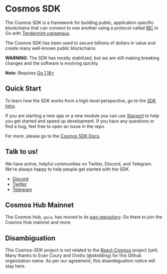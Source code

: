 # Cosmos SDK

The Cosmos SDK is a framework for building public, application specific blockchains that can connect to one another using a protocol called [IBC](https://github.com/cosmos/ibc) in Go with [Tendermint consensus](https://github.com/tendermint/tendermint).

The Cosmos SDK has been used to secure billions of dollars in value and create many well-known public blockchains.

**WARNING**: The SDK has mostly stabilized, but we are still making breaking changes and the software is evolving quickly. 

**Note**: Requires [Go 1.16+](https://golang.org/dl/)

## Quick Start

To learn how the SDK works from a high-level perspective, go to the [SDK Intro](./docs/intro/overview.md).

If you are starting a new app or a new module you can use [Starport](https://github.com/tendermint/starport) to help you get started and speed up development. If you have any questions or find a bug, feel free to open an issue in the repo.

For more, please go to the [Cosmos SDK Docs](./docs/).


## Talk to us!

We have active, helpful communities on Twitter, Discord, and Telegram.  We're always happy to help people get started with the SDK.  

* [Discord](https://discord.gg/vcExX9T)
* [Twitter](https://twitter.com/cosmos)
* [Telegram](https://t.me/cosmosproject)

## Cosmos Hub Mainnet

The Cosmos Hub, `gaia`, has moved to its [own repository](https://github.com/cosmos/gaia). Go there to join the Cosmos Hub mainnet and more.

## Disambiguation

This Cosmos-SDK project is not related to the [React-Cosmos](https://github.com/react-cosmos/react-cosmos) project (yet). Many thanks to Evan Coury and Ovidiu (@skidding) for this Github organization name. As per our agreement, this disambiguation notice will stay here.
